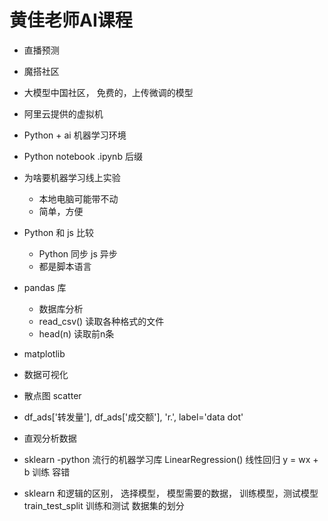# 黄佳老师AI课程

- 直播预测 
 

- 魔搭社区
 - 大模型中国社区， 免费的，上传微调的模型
  - 阿里云提供的虚拟机
  - Python + ai 机器学习环境
   - Python notebook 
   .ipynb 后缀
- 为啥要机器学习线上实验
  - 本地电脑可能带不动
  - 简单，方便


- Python 和 js 比较
  - Python 同步 js 异步
  - 都是脚本语言

- pandas 库
  - 数据库分析
  - read_csv() 读取各种格式的文件
  - head(n) 读取前n条

- matplotlib
 - 数据可视化
 - 散点图 scatter
 - df_ads['转发量'], df_ads['成交额'], 'r.', label='data dot'
 - 直观分析数据

- sklearn
 -python 流行的机器学习库
 LinearRegression() 线性回归 y = wx + b
 训练  容错 
 - sklearn 和逻辑的区别，
   选择模型， 模型需要的数据， 训练模型，测试模型
   train_test_split 训练和测试 数据集的划分
